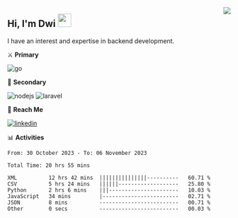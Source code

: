 [<img src="https://komarev.com/ghpvc/?username=masred&color=green&style=flat-square&label=Profile+Views" align="right">](github.com/masred)

## Hi, I'm Dwi <img src="https://raw.githubusercontent.com/MartinHeinz/MartinHeinz/master/wave.gif" width="30px">

I have an interest and expertise in backend development.

⚔️ **Primary**

![go](https://img.shields.io/badge/---?logo=go&label=Golang&style=social)

🔪 **Secondary**

![nodejs](https://img.shields.io/badge/---?logo=node.js&label=Node.js&style=social&logoColor=green)
![laravel](https://img.shields.io/badge/---?logo=laravel&label=Laravel&style=social)

🔗 **Reach Me**

[![linkedin](https://img.shields.io/badge/---?logo=linkedin&label=LinkedIn&style=social)](https://linkedin.com/in/dwifitriyanto)

📊 **Activities**

<!--START_SECTION:waka-->

```all_time
From: 30 October 2023 - To: 06 November 2023

Total Time: 20 hrs 55 mins

XML          12 hrs 42 mins  |||||||||||||||----------   60.71 %
CSV          5 hrs 24 mins   ||||||-------------------   25.80 %
Python       2 hrs 6 mins    |||----------------------   10.03 %
JavaScript   34 mins         |------------------------   02.71 %
JSON         8 mins          -------------------------   00.71 %
Other        0 secs          -------------------------   00.03 %
```

<!--END_SECTION:waka-->
